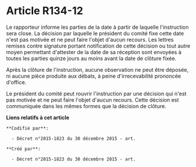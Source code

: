 # Article R134-12

Le rapporteur informe les parties de la date à partir de laquelle l'instruction sera close. La décision par laquelle le
président du comité fixe cette date n'est pas motivée et ne peut faire l'objet d'aucun recours. Les lettres remises contre
signature portant notification de cette décision ou tout autre moyen permettant d'attester de la date de sa réception sont
envoyées à toutes les parties quinze jours au moins avant la date de clôture fixée.

Après la clôture de l'instruction, aucune observation ne peut être déposée, ni aucune pièce produite aux débats, à peine
d'irrecevabilité prononcée d'office.

Le président du comité peut rouvrir l'instruction par une décision qui n'est pas motivée et ne peut faire l'objet d'aucun
recours. Cette décision est communiquée dans les mêmes formes que la décision de clôture.

**Liens relatifs à cet article**

	**Codifié par**:

	  - Décret n°2015-1823 du 30 décembre 2015 - art.

	**Créé par**:

	  - Décret n°2015-1823 du 30 décembre 2015 - art.
